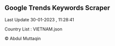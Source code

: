 

## Google Trends Keywords Scraper 
 
Last Update 30-01-2023 , 11:28:41

Country List :
VIETNAM.json



© Abdul Muttaqin 
